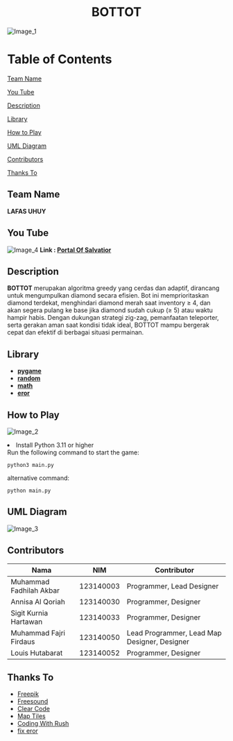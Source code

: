 <h1 align="center">BOTTOT</h1>

![Image_1]()

# Table of Contents
[Team Name](#team-name) 

[You Tube](#you-tube)

[Description](#description)

[Library](#library)

[How to Play](#howtoplay)

[UML Diagram](#UMLDiagram)

[Contributors](#contributors)

[Thanks To](#thanks-to)

## Team Name
**LAFAS UHUY**

## You Tube
![Image_4](graphics/readme/sampul.png)
**Link : [Portal Of Salvatior](https://youtu.be/uH6PpF52GZU)** 

## Description
**BOTTOT** merupakan algoritma greedy yang cerdas dan adaptif, dirancang untuk mengumpulkan diamond secara efisien. Bot ini memprioritaskan diamond terdekat, menghindari diamond merah saat inventory ≥ 4, dan akan segera pulang ke base jika diamond sudah cukup (≥ 5) atau waktu hampir habis. Dengan dukungan strategi zig-zag, pemanfaatan teleporter, serta gerakan aman saat kondisi tidak ideal, BOTTOT mampu bergerak cepat dan efektif di berbagai situasi permainan.

## Library
- [**pygame**](https://www.python.org/)
- [**random**](https://docs.python.org/3/library/random.html)
- [**math**](https://docs.python.org/3/library/math.html)
- [**eror**](https://chatgpt.com/)

## How to Play
![Image_2](graphics/readme/guide.png)

<li> Install Python 3.11 or higher</li>
Run the following command to start the game:

```
python3 main.py
```
alternative command:

```
python main.py
```
## UML Diagram
![Image_3](graphics/readme/UML_Diagram.png)


## Contributors

| Nama | NIM | Contributor |
| ---- | --- | --- |
| Muhammad Fadhilah Akbar | 123140003 | Programmer, Lead Designer |
| Annisa Al Qoriah | 123140030 | Programmer, Designer |
| Sigit Kurnia Hartawan | 123140033 | Programmer, Designer |
| Muhammad Fajri Firdaus | 123140050 | Lead Programmer, Lead Map Designer, Designer |
| Louis Hutabarat | 123140052 | Programmer, Designer | 

## Thanks To
- [Freepik](freepik.com )
- [Freesound](freesound.org)
- [Clear Code](https://www.youtube.com/@ClearCode)
- [Map Tiles](www.youtube.com/@gamefromscratch)
- [Coding With Rush](https://www.youtube.com/@CodingWithRuss)
- [fix eror](https://chatgpt.com/)


